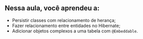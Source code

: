 ## Nessa aula, você aprendeu a:

- Persistir classes com relacionamento de herança;
- Fazer relacionamento entre entidades no Hibernate;
- Adicionar objetos complexos a uma tabela com `@Embeddable`.